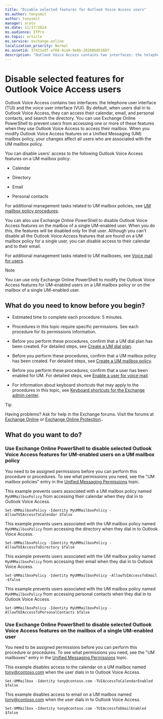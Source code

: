 ```yaml
---
title: "Disable selected features for Outlook Voice Access users"
ms.author: tonysmit
author: tonysmit
manager: scotv
ms.date: 11/17/2014
ms.audience: ITPro
ms.topic: article
ms.service: exchange-online
localization_priority: Normal
ms.assetid: 37421edf-af60-4ca9-9e8b-262b8b851607
description: "Outlook Voice Access contains two interfaces: the telephone user interface (TUI) and the voice user interface (VUI). By default, when users dial in to Outlook Voice Access, they can access their calendar, email, and personal contacts, and search the directory. You can use Exchange Online PowerShell to prevent users from accessing one or more of these features when they use Outlook Voice Access to access their mailbox. When you modify Outlook Voice Access features on a Unified Messaging (UM) mailbox policy, your changes affect all users who are associated with the UM mailbox policy."
---
```


# Disable selected features for Outlook Voice Access users

Outlook Voice Access contains two interfaces: the telephone user interface (TUI) and the voice user interface (VUI). By default, when users dial in to Outlook Voice Access, they can access their calendar, email, and personal contacts, and search the directory. You can use Exchange Online PowerShell to prevent users from accessing one or more of these features when they use Outlook Voice Access to access their mailbox. When you modify Outlook Voice Access features on a Unified Messaging (UM) mailbox policy, your changes affect all users who are associated with the UM mailbox policy. 
  
You can disable users' access to the following Outlook Voice Access features on a UM mailbox policy:
  
- Calendar
    
- Directory
    
- Email
    
- Personal contacts
    
For additional management tasks related to UM mailbox policies, see [UM mailbox policy procedures](../../voice-mail-unified-messaging/set-up-voice-mail/um-mailbox-policy-procedures.md).
  
You can also use Exchange Online PowerShell to disable Outlook Voice Access features on the mailbox of a single UM-enabled user. When you do this, the features will be disabled only for that user. Although you can't disable all the Outlook Voice Access features that are found on a UM mailbox policy for a single user, you can disable access to their calendar and to their email.
  
For additional management tasks related to UM mailboxes, see [Voice mail for users](../../voice-mail-unified-messaging/set-up-voice-mail/voice-mail-for-users.md).
  
> [!NOTE]
> You can use only Exchange Online PowerShell to modify the Outlook Voice Access features for UM-enabled users on a UM mailbox policy or on the mailbox of a single UM-enabled user. 
  
## What do you need to know before you begin?

- Estimated time to complete each procedure: 5 minutes.
    
- Procedures in this topic require specific permissions. See each procedure for its permissions information.
    
- Before you perform these procedures, confirm that a UM dial plan has been created. For detailed steps, see [Create a UM dial plan](../../voice-mail-unified-messaging/connect-voice-mail-system/create-um-dial-plan.md).
    
- Before you perform these procedures, confirm that a UM mailbox policy has been created. For detailed steps, see [Create a UM mailbox policy](../../voice-mail-unified-messaging/set-up-voice-mail/create-um-mailbox-policy.md).
    
- Before you perform these procedures, confirm that a user has been enabled for UM. For detailed steps, see [Enable a user for voice mail](../../voice-mail-unified-messaging/set-up-voice-mail/enable-a-user-for-voice-mail.md).
    
- For information about keyboard shortcuts that may apply to the procedures in this topic, see [Keyboard shortcuts for the Exchange admin center](../../accessibility/keyboard-shortcuts-in-admin-center.md).
    
> [!TIP]
> Having problems? Ask for help in the Exchange forums. Visit the forums at [Exchange Online](https://go.microsoft.com/fwlink/p/?linkId=267542) or [Exchange Online Protection](https://go.microsoft.com/fwlink/p/?linkId=285351).. 
  
## What do you want to do?

### Use Exchange Online PowerShell to disable selected Outlook Voice Access features for UM-enabled users on a UM mailbox policy

You need to be assigned permissions before you can perform this procedure or procedures. To see what permissions you need, see the "UM mailbox policies" entry in the [Unified Messaging Permissions](https://technet.microsoft.com/library/d326c3bc-8f33-434a-bf02-a83cc26a5498.aspx) topic. 
  
This example prevents users associated with a UM mailbox policy named `MyUMMailboxPolicy` from accessing their calendar when they dial in to Outlook Voice Access. 
  
```
Set-UMMailboxPolicy -Identity MyUMMailboxPolicy -AllowTUIAccessToCalendar $false
```

This example prevents users associated with the UM mailbox policy named `MyUMMailboxPolicy` from accessing the directory when they dial in to Outlook Voice Access. 
  
```
Set-UMMailboxPolicy -Identity MyUMMailboxPolicy -AllowTUIAccessToDirectory $false
```

This example prevents users associated with the UM mailbox policy named `MyUMMailboxPolicy` from accessing their email when they dial in to Outlook Voice Access. 
  
```
Set-UMMailboxPolicy -Identity MyUMMailboxPolicy -AllowTUIAccessToEmail -$false
```

This example prevents users associated with the UM mailbox policy named `MyUMMailboxPolicy` from accessing personal contacts when they dial in to Outlook Voice Access. 
  
```
Set-UMMailboxPolicy -Identity MyUMMailboxPolicy -AllowTUIAccessToPersonalContacts $false
```

### Use Exchange Online PowerShell to disable selected Outlook Voice Access features on the mailbox of a single UM-enabled user

You need to be assigned permissions before you can perform this procedure or procedures. To see what permissions you need, see the "UM mailboxes" entry in the [Unified Messaging Permissions](https://technet.microsoft.com/library/d326c3bc-8f33-434a-bf02-a83cc26a5498.aspx) topic. 
  
This example disables access to the calendar on a UM mailbox named tony@contoso.com when the user dials in to Outlook Voice Access. 
  
```
Set-UMMailbox -Identity tony@contoso.com -TUIAccessToCalendarEnabled $false
```

This example disables access to email on a UM mailbox named tony@contoso.com when the user dials in to Outlook Voice Access. 
  
```
Set-UMMailbox -Identity tony@contoso.com -TUIAccessToEmailEnabled $false
```


